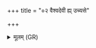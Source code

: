 +++
title = "०२ वैश्वदेवी ह्य् उच्यसे"

+++
<details><summary>मूलम् (GR)</summary>

वैश्वदेवी ह्य् उच्यसे  
कृत्या कूल्बजाम् आवृता  
ओषन्ती समोषन्ती ब्रह्मणो वज्रः ॥
</details>
